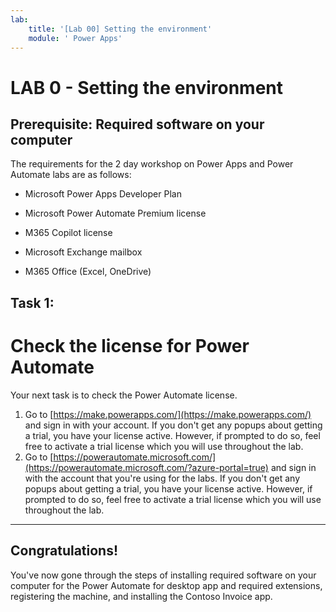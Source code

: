 ```yaml
---
lab:
    title: '[Lab 00] Setting the environment'
    module: ' Power Apps'
---
```

# LAB 0 - Setting the environment

Prerequisite: Required software on your computer
--------------------------------------------------------

The requirements for the 2 day workshop on Power Apps and Power Automate labs are as follows:

    
*   Microsoft Power Apps Developer Plan

*   Microsoft Power Automate Premium license

*   M365 Copilot license
    
*   Microsoft Exchange mailbox

*   M365 Office (Excel, OneDrive)



Task 1:
-------
Check the license for Power Automate
==================================================

Your next task is to check the Power Automate license.
1. Go to [https://make.powerapps.com/](https://make.powerapps.com/) and sign in with your account.
If you don't get any popups about getting a trial, you have your license active. However, if prompted to do so, feel free to activate a trial license which you will use throughout the lab.
1.  Go to [https://powerautomate.microsoft.com/](https://powerautomate.microsoft.com/?azure-portal=true) and sign in with the account that you're using for the labs.
If you don't get any popups about getting a trial, you have your license active. However, if prompted to do so, feel free to activate a trial license which you will use throughout the lab.
    
-------
## Congratulations!

You've now gone through the steps of installing required software on your computer for the Power Automate for desktop app and required extensions, registering the machine, and installing the Contoso Invoice app.

    
